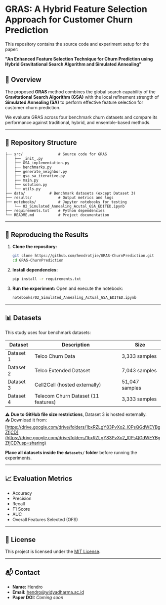 # GRAS: A Hybrid Feature Selection Approach for Customer Churn Prediction

This repository contains the source code and experiment setup for the paper:

**"An Enhanced Feature Selection Technique for Churn Prediction using Hybrid Gravitational Search Algorithm and Simulated Annealing"**

## 🧠 Overview

The proposed **GRAS** method combines the global search capability of the **Gravitational Search Algorithm (GSA)** with the local refinement strength of **Simulated Annealing (SA)** to perform effective feature selection for customer churn prediction.

We evaluate GRAS across four benchmark churn datasets and compare its performance against traditional, hybrid, and ensemble-based methods.

---

## 📂 Repository Structure

```
├── src/                # Source code for GRAS
│   ├── _init_.py         
│   ├── GSA_implementation.py          
│   ├── benchmarks.py                 
│   ├── generate_neighbor.py           
│   ├── gsa_sa_iterative.py            
│   ├── main.py                        
│   ├── solution.py                    
│   └── utils.py        
├── data/           # Benchmark datasets (except Dataset 3)
├── results/            # Output metrics and logs
├── notebooks/          # Jupyter notebooks for testing
│   └── 02_Simulated_Annealing_Acutal_GSA_EDITED.ipynb
├── requirements.txt    # Python dependencies
└── README.md           # Project documentation
```

---

## 🧪 Reproducing the Results

1. **Clone the repository:**
   ```bash
   git clone https://github.com/hendrotjie/GRAS-ChurnPrediction.git
   cd GRAS-ChurnPrediction
   ```

2. **Install dependencies:**
   ```bash
   pip install -r requirements.txt
   ```

3. **Run the experiment:**
   Open and execute the notebook:

   ```
   notebooks/02_Simulated_Annealing_Actual_GSA_EDITED.ipynb
   ```

---

## 📊 Datasets

This study uses four benchmark datasets:

| Dataset | Description                      | Size     |
|---------|----------------------------------|----------|
| Dataset 1 | Telco Churn Data                 | 3,333 samples |
| Dataset 2 | Telco Extended Dataset           | 7,043 samples |
| Dataset 3 | Cell2Cell (hosted externally)    | 51,047 samples |
| Dataset 4 | Telecom Churn Dataset (11 features) | 3,333 samples |

⚠️ **Due to GitHub file size restrictions**, Dataset 3 is hosted externally.  
📥 Download it from:  
[https://drive.google.com/drive/folders/1bxRZLgY83PvXo2_l0PsQGdWEYBgZfjCD](https://drive.google.com/drive/folders/1bxRZLgY83PvXo2_l0PsQGdWEYBgZfjCD?usp=sharing)

**Place all datasets inside the `datasets/` folder** before running the experiments.

---

## 📈 Evaluation Metrics

- Accuracy
- Precision
- Recall
- F1 Score
- AUC
- Overall Features Selected (OFS)

---

## 📜 License

This project is licensed under the [MIT License](LICENSE).

---

## 📬 Contact

- **Name:** Hendro
- **Email:** hendro@widyadharma.ac.id  
- **Paper DOI:** _Coming soon_
